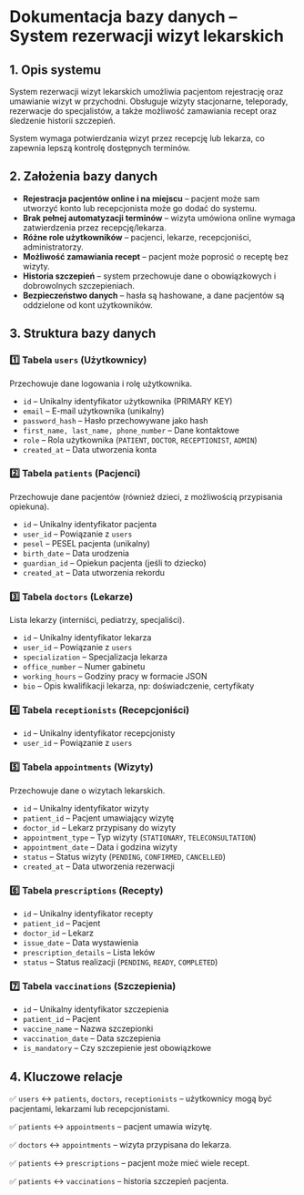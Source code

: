 # Dokumentacja bazy danych – System rezerwacji wizyt lekarskich

## 1. Opis systemu

System rezerwacji wizyt lekarskich umożliwia pacjentom rejestrację oraz umawianie wizyt w przychodni.
Obsługuje wizyty stacjonarne, teleporady, rezerwacje do specjalistów, a także możliwość zamawiania recept oraz
śledzenie historii szczepień.

System wymaga potwierdzania wizyt przez recepcję lub lekarza, co zapewnia lepszą kontrolę dostępnych terminów.

## 2. Założenia bazy danych

- **Rejestracja pacjentów online i na miejscu** – pacjent może sam utworzyć konto lub recepcjonista może go dodać do systemu.
- **Brak pełnej automatyzacji terminów** – wizyta umówiona online wymaga zatwierdzenia przez recepcję/lekarza.
- **Różne role użytkowników** – pacjenci, lekarze, recepcjoniści, administratorzy.
- **Możliwość zamawiania recept** – pacjent może poprosić o receptę bez wizyty.
- **Historia szczepień** – system przechowuje dane o obowiązkowych i dobrowolnych szczepieniach.
- **Bezpieczeństwo danych** – hasła są hashowane, a dane pacjentów są oddzielone od kont użytkowników.

## 3. Struktura bazy danych

### 1️⃣ Tabela `users` (Użytkownicy)

Przechowuje dane logowania i rolę użytkownika.

- `id` – Unikalny identyfikator użytkownika (PRIMARY KEY)
- `email` – E-mail użytkownika (unikalny)
- `password_hash` – Hasło przechowywane jako hash
- `first_name, last_name, phone_number` – Dane kontaktowe
- `role` – Rola użytkownika (`PATIENT`, `DOCTOR`, `RECEPTIONIST`, `ADMIN`)
- `created_at` – Data utworzenia konta

### 2️⃣ Tabela `patients` (Pacjenci)

Przechowuje dane pacjentów (również dzieci, z możliwością przypisania opiekuna).

- `id` – Unikalny identyfikator pacjenta
- `user_id` – Powiązanie z `users`
- `pesel` – PESEL pacjenta (unikalny)
- `birth_date` – Data urodzenia
- `guardian_id` – Opiekun pacjenta (jeśli to dziecko)
- `created_at` – Data utworzenia rekordu

### 3️⃣ Tabela `doctors` (Lekarze)

Lista lekarzy (interniści, pediatrzy, specjaliści).

- `id` – Unikalny identyfikator lekarza
- `user_id` – Powiązanie z `users`
- `specialization` – Specjalizacja lekarza
- `office_number` – Numer gabinetu
- `working_hours` – Godziny pracy w formacie JSON
- `bio` – Opis kwalifikacji lekarza, np: doświadczenie, certyfikaty

### 4️⃣ Tabela `receptionists` (Recepcjoniści)

- `id` – Unikalny identyfikator recepcjonisty
- `user_id` – Powiązanie z `users`

### 5️⃣ Tabela `appointments` (Wizyty)

Przechowuje dane o wizytach lekarskich.

- `id` – Unikalny identyfikator wizyty
- `patient_id` – Pacjent umawiający wizytę
- `doctor_id` – Lekarz przypisany do wizyty
- `appointment_type` – Typ wizyty (`STATIONARY`, `TELECONSULTATION`)
- `appointment_date` – Data i godzina wizyty
- `status` – Status wizyty (`PENDING`, `CONFIRMED`, `CANCELLED`)
- `created_at` – Data utworzenia rezerwacji

### 6️⃣ Tabela `prescriptions` (Recepty)

- `id` – Unikalny identyfikator recepty
- `patient_id` – Pacjent
- `doctor_id` – Lekarz
- `issue_date` – Data wystawienia
- `prescription_details` – Lista leków
- `status` – Status realizacji (`PENDING`, `READY`, `COMPLETED`)

### 7️⃣ Tabela `vaccinations` (Szczepienia)

- `id` – Unikalny identyfikator szczepienia
- `patient_id` – Pacjent
- `vaccine_name` – Nazwa szczepionki
- `vaccination_date` – Data szczepienia
- `is_mandatory` – Czy szczepienie jest obowiązkowe

## 4. Kluczowe relacje

✅ `users` ↔ `patients`, `doctors`, `receptionists` – użytkownicy mogą być pacjentami, lekarzami lub recepcjonistami.

✅ `patients` ↔ `appointments` – pacjent umawia wizytę.

✅ `doctors` ↔ `appointments` – wizyta przypisana do lekarza.

✅ `patients` ↔ `prescriptions` – pacjent może mieć wiele recept.

✅ `patients` ↔ `vaccinations` – historia szczepień pacjenta.
